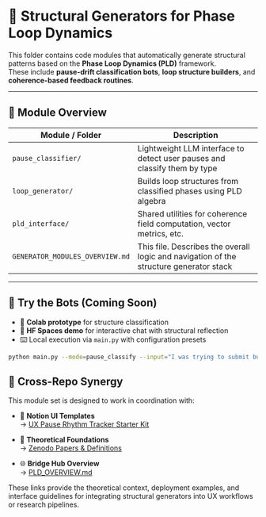 # 🧠 Structural Generators for Phase Loop Dynamics

This folder contains code modules that automatically generate structural patterns based on the **Phase Loop Dynamics (PLD)** framework.  
These include **pause-drift classification bots**, **loop structure builders**, and **coherence-based feedback routines**.

---

## 🧩 Module Overview

| Module / Folder             | Description |
|-----------------------------|-------------|
| `pause_classifier/`         | Lightweight LLM interface to detect user pauses and classify them by type |
| `loop_generator/`           | Builds loop structures from classified phases using PLD algebra |
| `pld_interface/`            | Shared utilities for coherence field computation, vector metrics, etc. |
| `GENERATOR_MODULES_OVERVIEW.md` | This file. Describes the overall logic and navigation of the structure generator stack |

---

## 🚀 Try the Bots (Coming Soon)

- 🧪 **Colab prototype** for structure classification  
- 🤖 **HF Spaces demo** for interactive chat with structural reflection  
- ⌨️ Local execution via `main.py` with configuration presets

```bash
python main.py --mode=pause_classify --input="I was trying to submit but the button disappeared"
```
## 🔄 Cross-Repo Synergy

This module set is designed to work in coordination with:

- 🧰 **Notion UI Templates**  
  → [UX Pause Rhythm Tracker Starter Kit](../notion_ui_templates/NOTION_TEMPLATES_OVERVIEW.md)

- 📘 **Theoretical Foundations**  
  → [Zenodo Papers & Definitions](../docs/zenodo_paper_links.md)

- 🌐 **Bridge Hub Overview**  
  → [PLD_OVERVIEW.md](../PLD_OVERVIEW.md)

These links provide the theoretical context, deployment examples, and interface guidelines for integrating structural generators into UX workflows or research pipelines.
